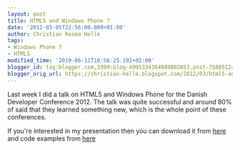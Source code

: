 ```yaml
---
layout: post
title: HTML5 and Windows Phone 7
date: '2012-03-05T22:56:00.000+01:00'
author: Christian Resma Helle
tags:
- Windows Phone 7
- HTML5
modified_time: '2019-06-11T18:56:25.192+02:00'
blogger_id: tag:blogger.com,1999:blog-4995334164049002857.post-7588512485077335396
blogger_orig_url: https://christian-helle.blogspot.com/2012/03/html5-and-windows-phone-7.html
---
```


Last week I did a talk on HTML5 and Windows Phone for the Danish Developer Conference 2012\. The talk was quite successful and around 80% of said that they learned something new, which is the whole point of these conferences.  

If you're interested in my presentation then you can download it from [here](/assets/slides/DDC2012-Windows-Phone-and-HTML5.pptx) and code examples from [here](/assets/slides/DDC2012-Windows-Phone-and-HTML5-Samples.zip)